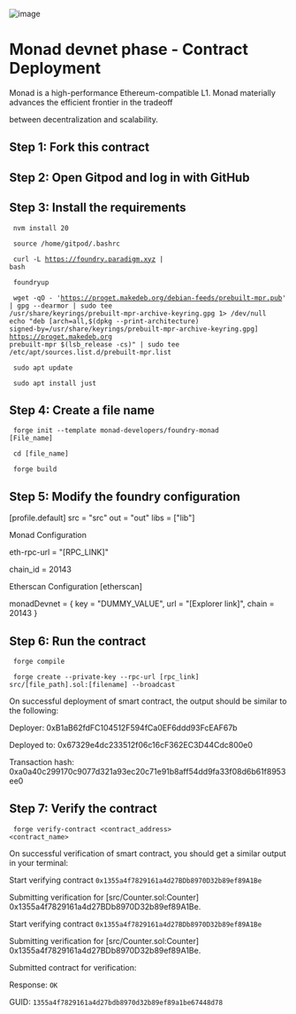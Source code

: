 ![image](https://github.com/user-attachments/assets/3023d119-e795-4789-8f3c-78ff115e555c)


# Monad devnet phase - Contract Deployment

Monad is a high-performance Ethereum-compatible L1. Monad materially advances the efficient frontier in the tradeoff 

between decentralization and scalability.

## Step 1:  Fork this contract

## Step 2: Open Gitpod and log in with GitHub

## Step 3: Install the requirements 


 <code> nvm install 20 </code>

 <code> source /home/gitpod/.bashrc </code>

 <code> curl -L https://foundry.paradigm.xyz | bash </code>

 <code> foundryup </code>

 <code> wget -qO - 'https://proget.makedeb.org/debian-feeds/prebuilt-mpr.pub' | gpg --dearmor | sudo tee /usr/share/keyrings/prebuilt-mpr-archive-keyring.gpg 1> /dev/null
  echo "deb [arch=all,$(dpkg --print-architecture) signed-by=/usr/share/keyrings/prebuilt-mpr-archive-keyring.gpg] https://proget.makedeb.org prebuilt-mpr $(lsb_release -cs)" | sudo tee /etc/apt/sources.list.d/prebuilt-mpr.list
 </code>

 <code> sudo apt update </code>
 
 <code> sudo apt install just </code>

## Step 4: Create a file name 

 <code> forge init --template monad-developers/foundry-monad [File_name] </code>

 <code> cd [file_name] </code>

 <code> forge build </code>

## Step 5: Modify the foundry configuration

[profile.default]
src = "src"
out = "out"
libs = ["lib"]

Monad Configuration

eth-rpc-url = "[RPC_LINK]"

chain_id = 20143

Etherscan Configuration
[etherscan]

monadDevnet = { key = "DUMMY_VALUE", url = "[Explorer link]", chain = 20143 }

## Step 6: Run the contract 

 <code> forge compile </code>

 <code> forge create --private-key  --rpc-url [rpc_link] src/[file_path].sol:[filename] --broadcast </code>

 On successful deployment of smart contract, the output should be similar to the following:

Deployer: 0xB1aB62fdFC104512F594fCa0EF6ddd93FcEAF67b

Deployed to: 0x67329e4dc233512f06c16cF362EC3D44Cdc800e0

Transaction hash: 0xa0a40c299170c9077d321a93ec20c71e91b8aff54dd9fa33f08d6b61f8953ee0

## Step 7: Verify the contract

<code> forge verify-contract <contract_address> <contract_name> </code>

On successful verification of smart contract, you should get a similar output in your terminal:

Start verifying contract `0x1355a4f7829161a4d27BDb8970D32b89ef89A1Be`

Submitting verification for [src/Counter.sol:Counter] 0x1355a4f7829161a4d27BDb8970D32b89ef89A1Be.

Start verifying contract `0x1355a4f7829161a4d27BDb8970D32b89ef89A1Be`

Submitting verification for [src/Counter.sol:Counter] 0x1355a4f7829161a4d27BDb8970D32b89ef89A1Be.

Submitted contract for verification:

Response: `OK`

GUID: `1355a4f7829161a4d27bdb8970d32b89ef89a1be67448d78`
 
 

 


 

 

 

 
